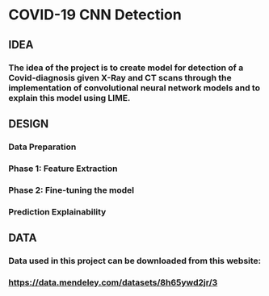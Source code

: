 # COVID-19 CNN Detection
## IDEA
### The idea of the project is to create model for detection of a Covid-diagnosis given X-Ray and CT scans through the implementation of convolutional neural network models and to explain this model using LIME.

## DESIGN
### Data Preparation
### Phase 1: Feature Extraction
### Phase 2: Fine-tuning the model
### Prediction Explainability

## DATA
### Data used in this project can be downloaded from this website: 
### https://data.mendeley.com/datasets/8h65ywd2jr/3